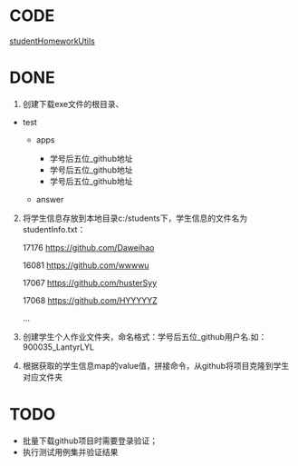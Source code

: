 # CODE
[studentHomeworkUtils]()

# DONE

1. 创建下载exe文件的根目录、

- test
    - apps
        - 学号后五位_github地址
        - 学号后五位_github地址
        - 学号后五位_github地址
        
    - answer
    
2. 将学生信息存放到本地目录c:/students下，学生信息的文件名为studentInfo.txt：
      
      17176	https://github.com/Daweihao
      
      16081	https://github.com/wwwwu
      
      17067	https://github.com/husterSyy
      
      17068	https://github.com/HYYYYYZ
      
      ...

3. 创建学生个人作业文件夹，命名格式：学号后五位_github用户名.如：900035_LantyrLYL

4. 根据获取的学生信息map的value值，拼接命令，从github将项目克隆到学生对应文件夹

# TODO 

- 批量下载github项目时需要登录验证；
- 执行测试用例集并验证结果
   